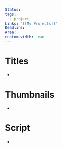 ```yaml
---
Status: 
tags:
  - project
Links: "[[My Projects]]"
Deadline: 
Area: 
custom-width: .nan
---
```


# Titles
- 
# Thumbnails
- 
# Script
- 
